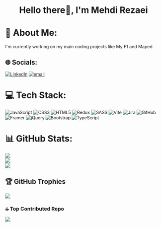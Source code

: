 <h1 align="center">Hello there👋, I'm Mehdi Rezaei</h1>


# 💫 About Me:
I'm currently working on my main coding projects like My F1 and Maped<br>


## 🌐 Socials:
[![LinkedIn](https://img.shields.io/badge/LinkedIn-%230077B5.svg?logo=linkedin&logoColor=white)](https://linkedin.com/in/rezaeiarshad) [![email](https://img.shields.io/badge/Email-D14836?logo=gmail&logoColor=white)](mailto:mehdirezaeiarshad@gmail.com) 

# 💻 Tech Stack:
![JavaScript](https://img.shields.io/badge/javascript-%23323330.svg?style=for-the-badge&logo=javascript&logoColor=%23F7DF1E) ![CSS3](https://img.shields.io/badge/css3-%231572B6.svg?style=for-the-badge&logo=css3&logoColor=white) ![HTML5](https://img.shields.io/badge/html5-%23E34F26.svg?style=for-the-badge&logo=html5&logoColor=white) ![Redux](https://img.shields.io/badge/redux-%23593d88.svg?style=for-the-badge&logo=redux&logoColor=white) ![SASS](https://img.shields.io/badge/SASS-hotpink.svg?style=for-the-badge&logo=SASS&logoColor=white) ![Vite](https://img.shields.io/badge/vite-%23646CFF.svg?style=for-the-badge&logo=vite&logoColor=white) ![Jira](https://img.shields.io/badge/jira-%230A0FFF.svg?style=for-the-badge&logo=jira&logoColor=white) ![GitHub](https://img.shields.io/badge/github-%23121011.svg?style=for-the-badge&logo=github&logoColor=white) ![Framer](https://img.shields.io/badge/Framer-black?style=for-the-badge&logo=framer&logoColor=blue) ![jQuery](https://img.shields.io/badge/jquery-%230769AD.svg?style=for-the-badge&logo=jquery&logoColor=white) ![Bootstrap](https://img.shields.io/badge/bootstrap-%238511FA.svg?style=for-the-badge&logo=bootstrap&logoColor=white) ![TypeScript](https://img.shields.io/badge/typescript-%23007ACC.svg?style=for-the-badge&logo=typescript&logoColor=white)
# 📊 GitHub Stats:
![](https://github-readme-stats.vercel.app/api?username=RezaeiArshad&theme=dark&hide_border=false&include_all_commits=false&count_private=false)<br/>
![](https://nirzak-streak-stats.vercel.app/?user=RezaeiArshad&theme=dark&hide_border=false)<br/>
![](https://github-readme-stats.vercel.app/api/top-langs/?username=RezaeiArshad&theme=dark&hide_border=false&include_all_commits=false&count_private=false&layout=compact)

## 🏆 GitHub Trophies
![](https://github-profile-trophy.vercel.app/?username=RezaeiArshad&theme=radical&no-frame=true&no-bg=false&margin-w=4)

### 🔝 Top Contributed Repo
![](https://github-contributor-stats.vercel.app/api?username=RezaeiArshad&limit=5&theme=dark&combine_all_yearly_contributions=true)

<!-- Proudly created with GPRM ( https://gprm.itsvg.in ) -->
